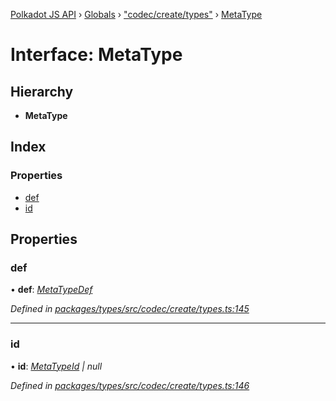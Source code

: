 [Polkadot JS API](../README.md) › [Globals](../globals.md) › ["codec/create/types"](../modules/_codec_create_types_.md) › [MetaType](_codec_create_types_.metatype.md)

# Interface: MetaType

## Hierarchy

* **MetaType**

## Index

### Properties

* [def](_codec_create_types_.metatype.md#def)
* [id](_codec_create_types_.metatype.md#id)

## Properties

###  def

• **def**: *[MetaTypeDef](../modules/_codec_create_types_.md#metatypedef)*

*Defined in [packages/types/src/codec/create/types.ts:145](https://github.com/polkadot-js/api/blob/da8ff51615/packages/types/src/codec/create/types.ts#L145)*

___

###  id

• **id**: *[MetaTypeId](../modules/_codec_create_types_.md#metatypeid) | null*

*Defined in [packages/types/src/codec/create/types.ts:146](https://github.com/polkadot-js/api/blob/da8ff51615/packages/types/src/codec/create/types.ts#L146)*
